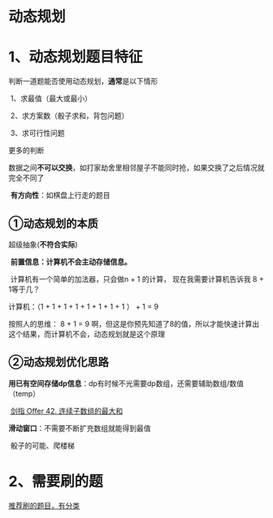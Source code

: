 # 动态规划

# 1、动态规划题目特征

判断一道题能否使用动态规划，**通常**是以下情形

​	1、求最值（最大或最小）

​	2、求方案数（骰子求和，背包问题）

​	3、求可行性问题

更多的判断

​	数据之间**不可以交换**，如打家劫舍里相邻屋子不能同时抢，如果交换了之后情况就完全不同了

​	**有方向性**：如棋盘上行走的题目

## ①动态规划的本质

超级抽象(**不符合实际**)

​	**前置信息：计算机不会主动存储信息。**

​	计算机有一个简单的加法器，只会做n + 1 的计算， 现在我需要计算机告诉我 8  + 1等于几？

计算机：（1 + 1 + 1 + 1 + 1 + 1 + 1 + 1 ） + 1 = 9

按照人的思维： 8 + 1 = 9 啊，但这是你预先知道了8的值，所以才能快速计算出这个结果，而计算机不会，动态规划就是这个原理

## ②动态规划优化思路

**用已有空间存储dp信息**：dp有时候不光需要dp数组，还需要辅助数组/数值（temp） 

​	[剑指 Offer 42. 连续子数组的最大和](https://leetcode-cn.com/problems/lian-xu-zi-shu-zu-de-zui-da-he-lcof/) 

**滑动窗口**：不需要不断扩充数组就能得到最值

​	骰子的可能、爬楼梯

# 2、需要刷的题

[推荐刷的题目，有分类](https://leetcode-cn.com/circle/article/NfHhXD/)